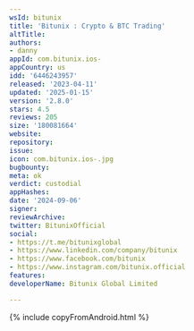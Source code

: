 ```yaml
---
wsId: bitunix
title: 'Bitunix : Crypto & BTC Trading'
altTitle: 
authors:
- danny
appId: com.bitunix.ios-
appCountry: us
idd: '6446243957'
released: '2023-04-11'
updated: '2025-01-15'
version: '2.8.0'
stars: 4.5
reviews: 205
size: '180081664'
website: 
repository: 
issue: 
icon: com.bitunix.ios-.jpg
bugbounty: 
meta: ok
verdict: custodial
appHashes: 
date: '2024-09-06'
signer: 
reviewArchive: 
twitter: BitunixOfficial
social:
- https://t.me/bitunixglobal
- https://www.linkedin.com/company/bitunix
- https://www.facebook.com/bitunix
- https://www.instagram.com/bitunix.official
features: 
developerName: Bitunix Global Limited

---
```


{% include copyFromAndroid.html %}